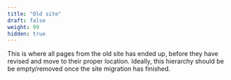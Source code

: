 ```yaml
---
title: "Old site"
draft: false
weight: 99
hidden: true
---
```


This is where all pages from the old site has ended up, before they have revised and move to their proper location.
Ideally, this hierarchy should be be empty/removed once the site migration has finished.

